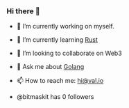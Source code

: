 ### Hi there 👋

- 🔭 I’m currently working on myself.
- 🌱 I’m currently learning [Rust](https://www.rust-lang.org)
- 👯 I’m looking to collaborate on Web3
- 💬 Ask me about [Golang](https://go.dev)
- 📫 How to reach me: hi@val.io

- @bitmaskit has <!-- follower-counter -->0<!-- /follower-counter --> followers

<!--![alt text](https://github-readme-stats.vercel.app/api?username=bitmaskit&&show_icons=true&title_color=ffffff&icon_color=bb2acf&text_color=daf7dc&bg_color=151515 "Stats")
-->
